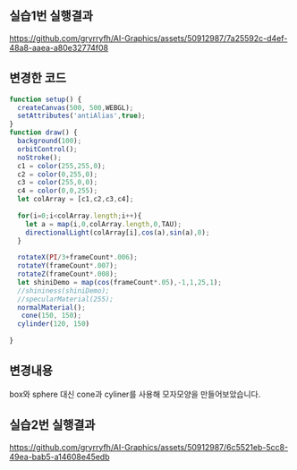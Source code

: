 ## 실습1번 실행결과

https://github.com/gryrryfh/AI-Graphics/assets/50912987/7a25592c-d4ef-48a8-aaea-a80e32774f08

## 변경한 코드
```javascript
function setup() {
  createCanvas(500, 500,WEBGL);
  setAttributes('antiAlias',true);
}
function draw() {
  background(100);
  orbitControl();
  noStroke();
  c1 = color(255,255,0);
  c2 = color(0,255,0);
  c3 = color(255,0,0);
  c4 = color(0,0,255);
  let colArray = [c1,c2,c3,c4];
  
  for(i=0;i<colArray.length;i++){
    let a = map(i,0,colArray.length,0,TAU);
    directionalLight(colArray[i],cos(a),sin(a),0);
  }
  
  rotateX(PI/3+frameCount*.006);
  rotateY(frameCount*.007);
  rotateZ(frameCount*.008);
  let shiniDemo = map(cos(frameCount*.05),-1,1,25,1);
  //shininess(shiniDemo);
  //specularMaterial(255);
  normalMaterial();
   cone(150, 150);
  cylinder(120, 150)
  
}
```
## 변경내용
box와 sphere 대신 cone과 cyliner를 사용해 모자모양을 만들어보았습니다.

## 실습2번 실행결과

https://github.com/gryrryfh/AI-Graphics/assets/50912987/6c5521eb-5cc8-49ea-bab5-a14608e45edb


